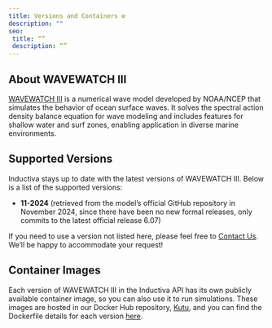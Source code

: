 ```yaml
---
title: Versions and Containers ⚙️
description: ""
seo:
 title: “”
 description: “”
---
```


## About WAVEWATCH III
[WAVEWATCH III](https://polar.ncep.noaa.gov/waves/wavewatch/) is a numerical wave model developed by NOAA/NCEP that 
simulates the behavior of ocean surface waves. It solves the spectral action density balance equation for wave 
modeling and includes features for shallow water and surf zones, enabling application in diverse marine environments.

## Supported Versions
Inductiva stays up to date with the latest versions of WAVEWATCH III. Below is a list of the supported 
versions:

- **11-2024** (retrieved from the model’s official GitHub repository in November 2024, since there have been no new formal releases, only commits to the latest official release 6.07)

If you need to use a version not listed here, please feel free to [Contact Us](mailto:support@inductiva.ai).
We’ll be happy to accommodate your request!

## Container Images
Each version of WAVEWATCH III in the Inductiva API has its own publicly available container image, 
so you can also use it to run simulations. These images are hosted in our Docker Hub repository, 
[Kutu](https://hub.docker.com/r/inductiva/kutu/tags?name=wavewatch3), and you can find the 
Dockerfile details for each version [here](https://github.com/inductiva/kutu/tree/main/simulators/wavewatch3).